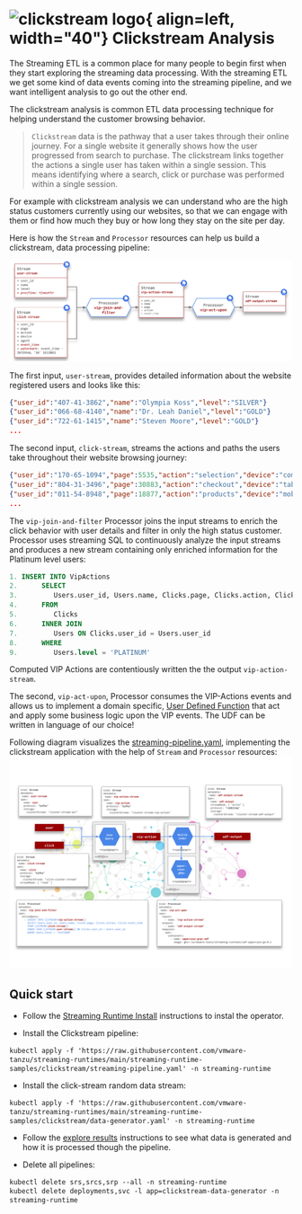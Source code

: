 # ![clickstream logo](./clickstream-logo.png){ align=left, width="40"} Clickstream Analysis

The Streaming ETL is a common place for many people to begin first when they start exploring the streaming data processing. 
With the streaming ETL we get some kind of data events coming into the streaming pipeline, and we want intelligent analysis to go out the other end.

The clickstream analysis is common ETL data processing technique for helping understand the customer browsing behavior.

> `Clickstream` data is the pathway that a user takes through their online journey. 
> For a single website it generally shows how the user progressed from search to purchase. 
> The clickstream links together the actions a single user has taken within a single session. 
> This means identifying where a search, click or purchase was performed within a single session.

For example with clickstream analysis we can understand who are the high status customers currently using our websites,
so that we can engage with them or find how much they buy or how long they stay on the site per day.

Here is how the `Stream` and `Processor` resources can help us build a clickstream, data processing pipeline:

![clickstream logo](./clickstream-sr-pipeline.svg)

The first input, `user-stream`, provides detailed information about the website registered users and looks like this:

```json
{"user_id":"407-41-3862","name":"Olympia Koss","level":"SILVER"}
{"user_id":"066-68-4140","name":"Dr. Leah Daniel","level":"GOLD"}
{"user_id":"722-61-1415","name":"Steven Moore","level":"GOLD"}
...
```

The second input, `click-stream`, streams the actions and paths the users take throughout their website browsing journey: 

```json
{"user_id":"170-65-1094","page":5535,"action":"selection","device":"computer","agent":"Mozilla/5.0 (Windows NT 10.0; WOW64) AppleWebKit/537.36 (KHTML, like Gecko) Chrome/56.0.2924.87 Safari/537.36 OPR/43.0.2442.991"}
{"user_id":"804-31-3496","page":30883,"action":"checkout","device":"tablet","agent":"Mozilla/4.0 (compatible; MSIE 7.0; Windows NT 6.0)"}
{"user_id":"011-54-8948","page":18877,"action":"products","device":"mobile","agent":"Mozilla/5.0 (iPhone; CPU iPhone OS 11_4_1 like Mac OS X) AppleWebKit/605.1.15 (KHTML, like Gecko) Version/11.0 Mobile/15E148 Safari/604.1"}
...
```

The `vip-join-and-filter` Processor joins the input streams to enrich the click behavior with user details and filter in only the high status customer. 
Processor uses streaming SQL to continuously analyze the input streams and produces a new stream containing only enriched information for the Platinum level users:

```sql
1. INSERT INTO VipActions
2.      SELECT 
3.         Users.user_id, Users.name, Clicks.page, Clicks.action, Clicks.event_time 
4.      FROM 
5.         Clicks
6.      INNER JOIN 
7.         Users ON Clicks.user_id = Users.user_id  
8.      WHERE 
9.         Users.level = 'PLATINUM'
```

Computed VIP Actions are contentiously written the the output `vip-action-stream`.

The second, `vip-act-upon`, Processor consumes the VIP-Actions events and allows us to implement a domain specific, [User Defined Function](../../architecture/processors/srp/udf-overview.md) that act and apply some business logic upon the VIP events. 
The UDF can be written in language of our choice!

Following diagram visualizes the [streaming-pipeline.yaml](https://raw.githubusercontent.com/vmware-tanzu/streaming-runtimes/main/streaming-runtime-samples/clickstream/streaming-pipeline.yaml), implementing the clickstream application with the help of `Stream` and `Processor` resources:
![Click Streams Flow](clickstream-arch.svg)

## Quick start

- Follow the [Streaming Runtime Install](../../install.md) instructions to instal the operator.

- Install the Clickstream pipeline:
```shell
kubectl apply -f 'https://raw.githubusercontent.com/vmware-tanzu/streaming-runtimes/main/streaming-runtime-samples/clickstream/streaming-pipeline.yaml' -n streaming-runtime
```

- Install the click-stream random data stream:
```shell
kubectl apply -f 'https://raw.githubusercontent.com/vmware-tanzu/streaming-runtimes/main/streaming-runtime-samples/clickstream/data-generator.yaml' -n streaming-runtime
```

- Follow the [explore results](../../instructions/#explore-the-results) instructions to see what data is generated and how it is processed though the pipeline. 

- Delete all pipelines:
```shell
kubectl delete srs,srcs,srp --all -n streaming-runtime 
kubectl delete deployments,svc -l app=clickstream-data-generator -n streaming-runtime 
```

